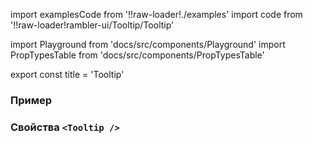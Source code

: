 import examplesCode from '!!raw-loader!./examples'
import code from '!!raw-loader!rambler-ui/Tooltip/Tooltip'

import Playground from 'docs/src/components/Playground'
import PropTypesTable from 'docs/src/components/PropTypesTable'

export const title = 'Tooltip'

### Пример
<Playground code={examplesCode} />

### Свойства `<Tooltip />`
<PropTypesTable code={code} />
